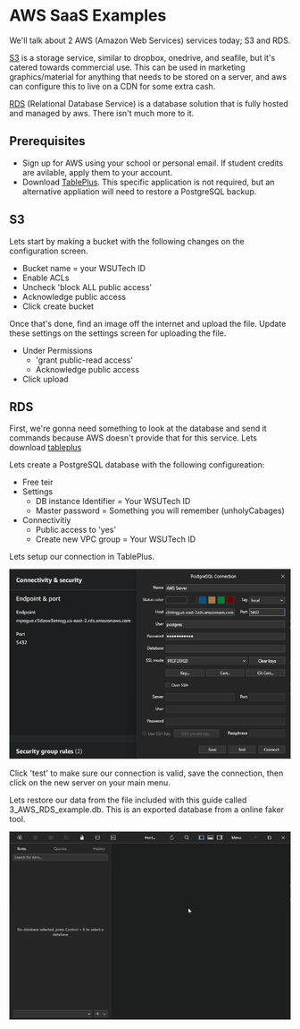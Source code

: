 # AWS SaaS Examples

We'll talk about 2 AWS (Amazon Web Services) services today; S3 and RDS.

[S3](#s3) is a storage service, similar to dropbox, onedrive, and seafile, but it's catered towards commercial use. This can be used in marketing graphics/material for anything that needs to be stored on a server, and aws can configure this to live on a CDN for some extra cash.

[RDS](#rds) (Relational Database Service) is a database solution that is fully hosted and managed by aws. There isn't much more to it.

## Prerequisites

- Sign up for AWS using your school or personal email. If student credits are avilable, apply them to your account.
- Download [TablePlus](https://tableplus.com/). This specific application is not required, but an alternative appliation will need to restore a PostgreSQL backup.

## S3

Lets start by making a bucket with the following changes on the configuration screen.
- Bucket name = your WSUTech ID
- Enable ACLs
- Uncheck 'block ALL public access'
- Acknowledge public access
- Click create bucket

Once that's done, find an image off the internet and upload the file. Update these settings on the settings screen for uploading the file.
- Under Permissions
  - 'grant public-read access'
  - Acknowledge public access
- Click upload

## RDS

First, we're gonna need something to look at the database and send it commands because AWS doesn't provide that for this service. Lets download [tableplus](https://tableplus.com/)

Lets create a PostgreSQL database with the following configureation:
- Free teir
- Settings
  - DB instance Identifier = Your WSUTech ID
  - Master password = Something you will remember (unholyCabages)
- Connectivitiy
  - Public access to 'yes'
  - Create new VPC group = Your WSUTech ID

Lets setup our connection in TablePlus.

![Example setup for tableplus](../img/RDS_connection_example.png)

Click 'test' to make sure our connection is valid, save the connection, then click on the new server on your main menu.

Lets restore our data from the file included with this guide called 3_AWS_RDS_example.db. This is an exported database from a online faker tool.

![Restoring sample data in our database](../img/RDS_restoring_sample_data.gif)